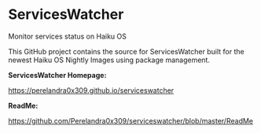 # ServicesWatcher
Monitor services status on Haiku OS

<p>This GitHub project contains the source for ServicesWatcher built for the newest Haiku OS Nightly Images using package management.

<p><b>ServicesWatcher Homepage:</b>
<p><a href="https://perelandra0x309.github.io/serviceswatcher">https://perelandra0x309.github.io/serviceswatcher</a>
<p><b>ReadMe:</b>
<p><a href="https://github.com/Perelandra0x309/serviceswatcher/blob/master/ReadMe">https://github.com/Perelandra0x309/serviceswatcher/blob/master/ReadMe</a>


